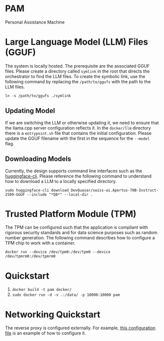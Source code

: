 # PAM
Personal Assistance Machine

# Large Language Model (LLM) Files (GGUF)
The system is locally hosted. The prerequisite are the associated GGUF files. Please create a directory called `symlink` in the root that directs the orchestrator to find the LLM files. To create the symbolic link, use the following command by replacing the `/path/to/ggufs` with the path to the LLM files.

`ln -s /path/to/ggufs ./symlink`

## Updating Model
If we are switching the LLM or otherwise updating it, we need to ensure that the llama.cpp server configuration reflects it. In the `docker/llm` directory there is a  `entrypoint.sh` file that contains the initial configuration. Please update the GGUF filename with the first in the sequence for the `--model` flag.

## Downloading Models
Currently, the design supports command line interfaces such as the [huggingface-cli](https://huggingface.co/docs/huggingface_hub/en/guides/cli). Please reference the following command to understand how to download a LLM to a locally specified directory.

```
sudo huggingface-cli download DevQuasar/swiss-ai.Apertus-70B-Instruct-2509-GGUF --include "*Q8*" --local-dir .
```

# Trusted Platform Module (TPM)
The TPM can be configured such that the application is compliant with rigorous security standards and for data science purposes such as random number generation. The following command describes how to configure a TPM chip to work with a container.

`docker run --device /dev/tpm0:/dev/tpm0 --device /dev/tpmrm0:/dev/tpmrm0`

# Quickstart

1. `docker build -t pam docker/`
2. `sudo docker run -d -v .:/data/ -p 10000:10000 pam`

# Networking Quickstart

The reverse proxy is configured externally. For example, [this configuration file](https://github.com/hammad93/hurricane-server/blob/main/docker/proxy/conf.d/open-webui.conf) is an example of how to configure it.